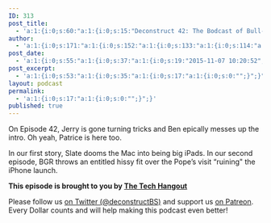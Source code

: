 ```yaml
---
ID: 313
post_title:
  - 'a:1:{i:0;s:60:"a:1:{i:0;s:15:"Deconstruct 42: The Bodcast of Bull-o-Shit";}";}'
author:
  - 'a:1:{i:0;s:171:"a:1:{i:0;s:152:"a:1:{i:0;s:133:"a:1:{i:0;s:114:"a:1:{i:0;s:96:"a:1:{i:0;s:78:"a:1:{i:0;s:60:"a:1:{i:0;s:42:"a:1:{i:0;s:24:"a:1:{i:0;s:7:"patrice";}";}";}";}";}";}";}";}";}";}'
post_date:
  - 'a:1:{i:0;s:55:"a:1:{i:0;s:37:"a:1:{i:0;s:19:"2015-11-07 10:20:52";}";}";}'
post_excerpt:
  - 'a:1:{i:0;s:53:"a:1:{i:0;s:35:"a:1:{i:0;s:17:"a:1:{i:0;s:0:"";}";}";}";}'
layout: podcast
permalink:
  - 'a:1:{i:0;s:17:"a:1:{i:0;s:0:"";}";}'
published: true
---
```

<p>On Episode 42, Jerry is gone turning tricks and Ben epically messes up the intro.  Oh yeah, Patrice is here too.</p>
<p>In our first story, Slate dooms the Mac into being big iPads.  In our second episode, BGR throws an entitled hissy fit over the Pope’s visit “ruining" the iPhone launch.</p>
<p><strong>This episode is brought to you by <a href="http://thetechhangout.com">The Tech Hangout</a></strong>
</p>
<p>
Please follow us <a href="http://twitter.com/deconstructBS">on Twitter (@deconstructBS)</a> and support us <a href="http://patreon.com/deconstruct">on Patreon</a>. Every Dollar counts and will help making this podcast even better!
</p>